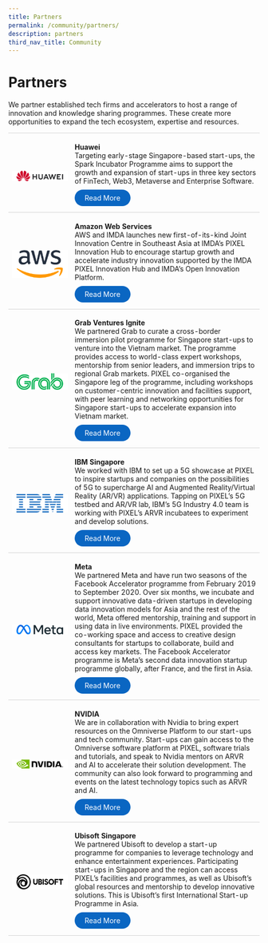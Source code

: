 ```yaml
---
title: Partners
permalink: /community/partners/
description: partners
third_nav_title: Community
---
```

# Partners
 
We partner established tech firms and accelerators to host a range of innovation and knowledge sharing programmes. These create more opportunities to expand the tech ecosystem, expertise and resources.

<table>
    <tr>
        <td style="width:25%; border-top:0.75px solid lightgrey; border-bottom:0.75px solid lightgrey;">
            <br><img src="/images/Community/Partners/Huawei.png">
        </td>
        <td style="border-top:0.75px solid lightgrey; border-bottom:0.75px solid lightgrey;">
            <br><b>Huawei</b>
            <br>Targeting early-stage Singapore-based start-ups, the Spark Incubator Programme aims to support the growth and expansion of start-ups in three key sectors of FinTech, Web3, Metaverse and Enterprise Software. 
            <br><br><a href="https://pixel.imda.gov.sg/success-stories/press-release/huawei/" target="_blank" style="background-color: #0A66C2; color: white; text-decoration: none; border-radius: 100px; padding-left: 20px; padding-right: 20px; padding-top:8px; padding-bottom:8px">Read More</a><br><br>
        </td>
    </tr>
    <tr>
        <td style="width:25%; border-top:0.75px solid lightgrey; border-bottom:0.75px solid lightgrey;">
            <br><img src="/images/Community/Partners/AWS.png">
        </td>
        <td style="border-top:0.75px solid lightgrey; border-bottom:0.75px solid lightgrey;">
            <br><b>Amazon Web Services</b>
            <br> AWS and IMDA launches new first-of-its-kind Joint Innovation Centre in Southeast Asia at IMDA’s PIXEL Innovation Hub to encourage startup growth and accelerate industry innovation supported by the IMDA PIXEL Innovation Hub and IMDA’s Open Innovation Platform.
            <br><br><a href="https://pixel.imda.gov.sg/success-stories/press-release/aws/" target="_blank" style="background-color: #0A66C2; color: white; text-decoration: none; border-radius: 100px; padding-left: 20px; padding-right: 20px; padding-top:8px; padding-bottom:8px">Read More</a><br><br>
        </td>
    </tr>
    <tr>
        <td style="width:25%; border-top:0.75px solid lightgrey; border-bottom:0.75px solid lightgrey;">
            <br><img src="/images/Community/Partners/Grab.png">
        </td>
        <td style="border-top:0.75px solid lightgrey; border-bottom:0.75px solid lightgrey;">
            <br><b>Grab Ventures Ignite</b>
            <br>We partnered Grab to curate a cross-border immersion pilot programme for Singapore start-ups to venture into the Vietnam market. The programme provides access to world-class expert workshops, mentorship from senior leaders, and immersion trips to regional Grab markets. PIXEL co-organised the Singapore leg of the programme, including workshops on customer-centric innovation and facilities support, with peer learning and networking opportunities for Singapore start-ups to accelerate expansion into Vietnam market.
            <br><br><a href="https://www.grab.com/sg/press/business/grab-collaborates-with-imda-to-pilot-grab-ventures-ignite-in-singapore/" target="_blank" style="background-color: #0A66C2; color: white; text-decoration: none; border-radius: 100px; padding-left: 20px; padding-right: 20px; padding-top:8px; padding-bottom:8px">Read More</a><br><br>
        </td>
    </tr>
    <tr>
        <td style="width:25%; border-top:0.75px solid lightgrey; border-bottom:0.75px solid lightgrey;">
            <br><img src="/images/Community/Partners/IBM.png">
        </td>
        <td style="border-top:0.75px solid lightgrey; border-bottom:0.75px solid lightgrey;">
            <br><b>IBM Singapore</b>
            <br>We worked with IBM to set up a 5G showcase at PIXEL to inspire startups and companies on the possibilities of 5G to supercharge AI and Augmented Reality/Virtual Reality (AR/VR) applications. Tapping on PIXEL’s 5G testbed and AR/VR lab, IBM’s 5G Industry 4.0 team is working with PIXEL’s ARVR incubatees to experiment and develop solutions.
            <br><br><a href="https://www.imda.gov.sg/Content-and-News/Media-Releases-and-Speeches/Media-Releases/2020/IBM-IMDA-M1-and-Samsung-to-Collaborate-on-Singapores-First-5G-Industry-4_0-Trial" target="_blank" style="background-color: #0A66C2; color: white; text-decoration: none; border-radius: 100px; padding-left: 20px; padding-right: 20px; padding-top:8px; padding-bottom:8px">Read More</a><br><br>
        </td>
    </tr>
    <tr>
        <td style="width:25%; border-top:0.75px solid lightgrey; border-bottom:0.75px solid lightgrey;">
            <br><img src="/images/Community/Partners/Meta.png">
        </td>
        <td style="border-top:0.75px solid lightgrey; border-bottom:0.75px solid lightgrey;">
            <br><b>Meta</b>
            <br>We partnered Meta and have run two seasons of the Facebook Accelerator programme from February 2019 to September 2020. Over six months, we incubate and support innovative data-driven startups in developing data innovation models for Asia and the rest of the world, Meta offered mentorship, training and support in using data in live environments. PIXEL provided the co-working space and access to creative design consultants for startups to collaborate, build and access key markets. The Facebook Accelerator programme is Meta’s second data innovation startup programme globally, after France, and the first in Asia.
            <br><br><a href="https://www.mci.gov.sg/pressroom/news-and-stories/pressroom/2021/3/speech-by-minister-s-iswaran-at-launch-of-upskill-with-facebook-singapore?page=10" target="_blank" style="background-color: #0A66C2; color: white; text-decoration: none; border-radius: 100px; padding-left: 20px; padding-right: 20px; padding-top:8px; padding-bottom:8px">Read More</a><br><br>
        </td>
    </tr>
    <tr>
        <td style="width:25%; border-top:0.75px solid lightgrey; border-bottom:0.75px solid lightgrey;">
            <br><img src="/images/Community/Partners/Nvidia.png">
        </td>
        <td style="border-top:0.75px solid lightgrey; border-bottom:0.75px solid lightgrey;">
		    <br><b>NVIDIA</b> 
            <br>We are in collaboration with Nvidia to bring expert resources on the Omniverse Platform to our start-ups and tech community. Start-ups can gain access to the Omniverse software platform at PIXEL, software trials and tutorials, and speak to Nvidia mentors on ARVR and AI to accelerate their solution development. The community can also look forward to programming and events on the latest technology topics such as ARVR and AI.
            <br><br><a href="https://www.nvidia.com/en-us/" target="_blank" style="background-color: #0A66C2; color: white; text-decoration: none; border-radius: 100px; padding-left: 20px; padding-right: 20px; padding-top:8px; padding-bottom:8px">Read More</a><br><br>
        </td>
    </tr>
    <tr>
        <td style="width:25%; border-top:0.75px solid lightgrey; border-bottom:0.75px solid lightgrey;">
            <br><img src="/images/Community/Partners/Ubisoft.png">
        </td>
        <td style="border-top:0.75px solid lightgrey; border-bottom:0.75px solid lightgrey;">
            <br><b>Ubisoft Singapore</b> 
            <br>We partnered Ubisoft to develop a start-up programme for companies to leverage technology and enhance entertainment experiences. Participating start-ups in Singapore and the region can access PIXEL’s facilities and programmes, as well as Ubisoft’s global resources and mentorship to develop innovative solutions. This is Ubisoft’s first International Start-up Programme in Asia.
            <br><br><a href="https://news.ubisoft.com/en-us/article/Dv8yabFrdkvbKG0VNdFgd/ubisoft-startup-program-expands-into-singapore-as-ubisoft-entrepreneurs-lab" target="_blank" style="background-color: #0A66C2; color: white; text-decoration: none; border-radius: 100px; padding-left: 20px; padding-right: 20px; padding-top:8px; padding-bottom:8px">Read More</a><br><br>
        </td>
    </tr>
</table>